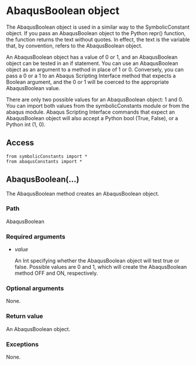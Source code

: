 # AbaqusBoolean object

The AbaqusBoolean object is used in a similar way to the SymbolicConstant object. If you pass an AbaqusBoolean object to the Python repr() function, the function returns the text without quotes. In effect, the text is the variable that, by convention, refers to the AbaqusBoolean object.

An AbaqusBoolean object has a value of 0 or 1, and an AbaqusBoolean object can be tested in an if statement. You can use an AbaqusBoolean object as an argument to a method in place of 1 or 0. Conversely, you can pass a 0 or a 1 to an Abaqus Scripting Interface method that expects a Boolean argument, and the 0 or 1 will be coerced to the appropriate AbaqusBoolean value.

There are only two possible values for an AbaqusBoolean object: 1 and 0. You can import both values from the symbolicConstants module or from the abaqus module. Abaqus Scripting Interface commands that expect an AbaqusBoolean object will also accept a Python bool (True, False), or a Python int (1, 0).

## Access

```
from symbolicConstants import *
from abaqusConstants import *
```

## AbaqusBoolean(...)



The AbaqusBoolean method creates an AbaqusBoolean object.



### Path

AbaqusBoolean

### Required arguments

- *value*

  An Int specifying whether the AbaqusBoolean object will test true or false. Possible values are 0 and 1, which will create the AbaqusBoolean method OFF and ON, respectively.

### Optional arguments

None.

### Return value

An AbaqusBoolean object.

### Exceptions

None.
